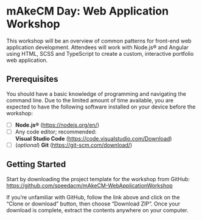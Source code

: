 # mAkeCM Day: Web Application Workshop
This workshop will be an overview of common patterns for front-end web application development.  Attendees will work with Node.js® and Angular using HTML, SCSS and TypeScript to create a custom, interactive portfolio web application.
## Prerequisites
You should have a basic knowledge of programming and navigating the command line.  Due to the limited amount of time available, you are expected to have the following software installed on your device before the workshop:
 - [ ] **Node.js®** (https://nodejs.org/en/)
 - [ ] Any code editor; recommended:  
**Visual Studio Code** (https://code.visualstudio.com/Download)
 - [ ] (*optional*) **Git** (https://git-scm.com/download/)
## Getting Started
Start by downloading the project template for the workshop from GitHub: https://github.com/speedacm/mAkeCM-WebApplicationWorkshop 

If you’re unfamiliar with GitHub, follow the link above and click on the “Clone or download” button, then choose “Download ZIP”.  Once your download is complete, extract the contents anywhere on your computer.
